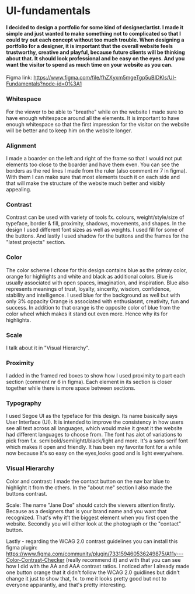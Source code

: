 # UI-fundamentals

<h4>
I decided to design a portfolio for some kind of designer/artist.
I made it simple and just wanted to make something not to complicated so that I could try out each concept without too much trouble.
When designing a portfolio for a designer, it is important that the overall website feels trustworthy, creative and playful, because future clients will be thinking about that. It should look professional and be easy on the eyes. And you want the visitor to spend as much time on your website as you can.
</h4>

Figma link: https://www.figma.com/file/fhZXyxm5mgeTgp5uBIDKls/UI-Fundamentals?node-id=0%3A1


<h3>Whitespace</h3>
  For the viewer to be able to "breathe" while on the website I made sure to have enough whitespace around all the elements.
  It is important to have enough whitespace so that the first impression for the visitor on the website will be better and to keep him on the website longer.
  

<h3>Alignment</h3>
  I made a boarder on the left and right of the frame so that I would not put elements too close to the boarder and have them even. You can see the borders as the red lines I made from the ruler (also comment nr 7 in figma).  With them I can make sure that most elements touch it on each side and that will make the structure of the website much better and visibly appealing.
  

<h3>Contrast</h3>
  Contrast can be used with variety of tools fx. colours, weight/style/size of typeface, border & fill, proximity, shadows, movements, and shapes.
  In the design I used different font sizes as well as weights. I used fill for some of the buttons. And lastly I used shadow for the buttons and the frames for the "latest projects" section.
  

<h3>Color</h3>
  The color scheme I chose for this design contains blue as the primay color, orange for highlights and white and black as additional colors.
  Blue is usually associated with open spaces, imagination, and inspiration. Blue also represents meanings of trust, loyalty, sincerity, wisdom, confidence, stability and intelligence. I used blue for the background as well but with only 3% oppacity
  Orange is associated with enthusiasmt, creativity, fun and success. In addition to that orange is the opposite color of blue from the color wheel which makes it stand out even more. Hence why its for highlights.
  
  
<h3>Scale</h3>
I talk about it in "Visual Hierarchy".
  

<h3>Proximity</h3>
I added in the framed red boxes to show how I used proximity to part each section (comment nr 6 in figma).
Each element in its section is closer together while there is more space between sections.


<h3>Typography</h3>
I used Segoe UI as the typeface for this design. Its name basically says User Interface (UI). It is intended to improve the consistency in how users see all text across all languages, which would make it great it the website had different languages to choose from. The font has alot of variations to pick from f.x. semibold/semilightt/black/light and more. It's a sans serif font which makes it open and friendly. 
It has been my favorite font for a while now because it's so easy on the eyes,looks good and is light everywhere.


<h3>Visual Hierarchy</h3>
Color and contrast: 
I made the contact button on the nav bar blue to highlight it from the others. 
In the "about me" section I also made the buttons contrast. 


Scale: 
The name "Jane Doe" should catch the viewers attention firstly. Because as a designers that is your brand name and you want that recognized. That's why it't the biggest element when you first open the website. Secondly you will either look at the photograph or the "contact" button. 


Lastly - regarding the WCAG 2.0 contrast guidelines you can install this figma plugin: https://www.figma.com/community/plugin/733159460536249875/A11y---Color-Contrast-Checker (really recommend it) and with that you can see how I did with the AA and AAA contrast ratios. I noticed after I already made one button orange that it didn't follow the WCAG 2.0 guidlines but didn't change it just to show that, fx. to me it looks pretty good but not to everyone apparantly, and that's pretty interesting.
